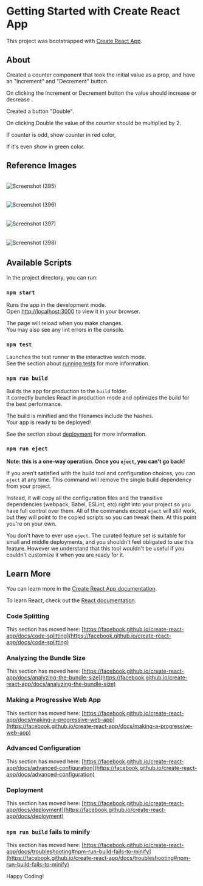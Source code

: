 # Getting Started with Create React App

This project was bootstrapped with [Create React App](https://github.com/facebook/create-react-app).

## About 

 Created a counter component that took the initial value as a prop, and have an "Increment" and "Decrement" button.

  On clicking the Increment or Decrement button the value should increase or decrease .

Created a button "Double".

  On clicking Double the value of the counter should be multiplied by 2.
  
If counter is odd, show counter in red color,

If it's even show in green color.


## Reference Images
   ######                                    
![Screenshot (395)](https://user-images.githubusercontent.com/97461783/169229714-23266e83-c730-4658-9080-14b0a8bac665.png)
 ######  
![Screenshot (396)](https://user-images.githubusercontent.com/97461783/169229747-62dee9e6-688c-46ee-a5d3-5a681431a9d5.png)
 ######  
![Screenshot (397)](https://user-images.githubusercontent.com/97461783/169229772-23d5336e-9092-424e-8a6d-2060c05df0a0.png)
 ######  
![Screenshot (398)](https://user-images.githubusercontent.com/97461783/169229826-6a8eb268-5394-4665-82e9-cd47252dcdfd.png)
 ######  



## Available Scripts

In the project directory, you can run:

### `npm start`

Runs the app in the development mode.\
Open [http://localhost:3000](http://localhost:3000) to view it in your browser.

The page will reload when you make changes.\
You may also see any lint errors in the console.

### `npm test`

Launches the test runner in the interactive watch mode.\
See the section about [running tests](https://facebook.github.io/create-react-app/docs/running-tests) for more information.

### `npm run build`

Builds the app for production to the `build` folder.\
It correctly bundles React in production mode and optimizes the build for the best performance.

The build is minified and the filenames include the hashes.\
Your app is ready to be deployed!

See the section about [deployment](https://facebook.github.io/create-react-app/docs/deployment) for more information.

### `npm run eject`

**Note: this is a one-way operation. Once you `eject`, you can't go back!**

If you aren't satisfied with the build tool and configuration choices, you can `eject` at any time. This command will remove the single build dependency from your project.

Instead, it will copy all the configuration files and the transitive dependencies (webpack, Babel, ESLint, etc) right into your project so you have full control over them. All of the commands except `eject` will still work, but they will point to the copied scripts so you can tweak them. At this point you're on your own.

You don't have to ever use `eject`. The curated feature set is suitable for small and middle deployments, and you shouldn't feel obligated to use this feature. However we understand that this tool wouldn't be useful if you couldn't customize it when you are ready for it.

## Learn More

You can learn more in the [Create React App documentation](https://facebook.github.io/create-react-app/docs/getting-started).

To learn React, check out the [React documentation](https://reactjs.org/).

### Code Splitting

This section has moved here: [https://facebook.github.io/create-react-app/docs/code-splitting](https://facebook.github.io/create-react-app/docs/code-splitting)

### Analyzing the Bundle Size

This section has moved here: [https://facebook.github.io/create-react-app/docs/analyzing-the-bundle-size](https://facebook.github.io/create-react-app/docs/analyzing-the-bundle-size)

### Making a Progressive Web App

This section has moved here: [https://facebook.github.io/create-react-app/docs/making-a-progressive-web-app](https://facebook.github.io/create-react-app/docs/making-a-progressive-web-app)

### Advanced Configuration

This section has moved here: [https://facebook.github.io/create-react-app/docs/advanced-configuration](https://facebook.github.io/create-react-app/docs/advanced-configuration)

### Deployment

This section has moved here: [https://facebook.github.io/create-react-app/docs/deployment](https://facebook.github.io/create-react-app/docs/deployment)

### `npm run build` fails to minify

This section has moved here: [https://facebook.github.io/create-react-app/docs/troubleshooting#npm-run-build-fails-to-minify](https://facebook.github.io/create-react-app/docs/troubleshooting#npm-run-build-fails-to-minify)


Happy Coding!
